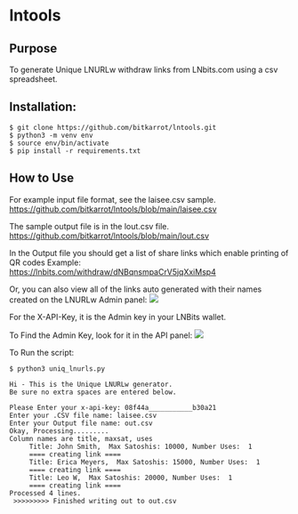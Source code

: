 # lntools

## Purpose
To generate Unique LNURLw withdraw links from LNbits.com using a csv spreadsheet.

## Installation:
```
$ git clone https://github.com/bitkarrot/lntools.git
$ python3 -m venv env
$ source env/bin/activate
$ pip install -r requirements.txt
```

## How to Use

For example input file format, see the laisee.csv sample. 
https://github.com/bitkarrot/lntools/blob/main/laisee.csv

The sample output file is in the lout.csv file. 
https://github.com/bitkarrot/lntools/blob/main/lout.csv

In the Output file you should get a list of share links which enable printing of QR codes
Example: https://lnbits.com/withdraw/dNBqnsmpaCrV5jqXxiMsp4

Or, you can also view all of the links auto generated with their names created on the LNURLw Admin panel:
<img src="https://github.com/bitkarrot/lntools/blob/main/lnurlw_admin_panel.png"/>

For the X-API-Key, it is the Admin key in your LNBits wallet. 

To Find the Admin Key, look for it in the API panel: 
<img src="https://github.com/bitkarrot/lntools/blob/main/wallet_panel.png"/>

To Run the script: 

```
$ python3 uniq_lnurls.py 
```

```
Hi - This is the Unique LNURLw generator.
Be sure no extra spaces are entered below.

Please Enter your x-api-key: 08f44a___________b30a21
Enter your .CSV file name: laisee.csv
Enter your Output file name: out.csv
Okay, Processing.........
Column names are title, maxsat, uses
	 Title: John Smith,  Max Satoshis: 10000, Number Uses:  1
	 ==== creating link ====
	 Title: Erica Meyers,  Max Satoshis: 15000, Number Uses:  1
	 ==== creating link ====
	 Title: Leo W,  Max Satoshis: 20000, Number Uses:  1
	 ==== creating link ====
Processed 4 lines.
 >>>>>>>>> Finished writing out to out.csv
```


